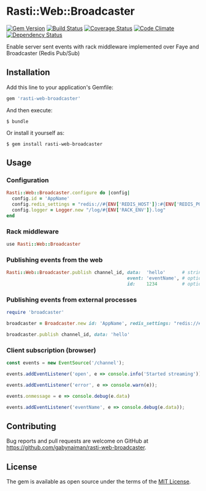 # Rasti::Web::Broadcaster

[![Gem Version](https://badge.fury.io/rb/rasti-web-broadcaster.svg)](https://rubygems.org/gems/rasti-web-broadcaster)
[![Build Status](https://travis-ci.org/gabynaiman/rasti-web-broadcaster.svg?branch=master)](https://travis-ci.org/gabynaiman/rasti-web-broadcaster)
[![Coverage Status](https://coveralls.io/repos/gabynaiman/rasti-web-broadcaster/badge.svg?branch=master)](https://coveralls.io/r/gabynaiman/rasti-web-broadcaster?branch=master)
[![Code Climate](https://codeclimate.com/github/gabynaiman/rasti-web-broadcaster.svg)](https://codeclimate.com/github/gabynaiman/rasti-web-broadcaster)
[![Dependency Status](https://gemnasium.com/gabynaiman/rasti-web-broadcaster.svg)](https://gemnasium.com/gabynaiman/rasti-web-broadcaster)

Enable server sent events with rack middleware implemented over Faye and Broadcaster (Redis Pub/Sub)

## Installation

Add this line to your application's Gemfile:

```ruby
gem 'rasti-web-broadcaster'
```

And then execute:

    $ bundle

Or install it yourself as:

    $ gem install rasti-web-broadcaster

## Usage

### Configuration
```ruby
Rasti::Web::Broadcaster.configure do |config|
  config.id = 'AppName'
  config.redis_settings = "redis://#{ENV['REDIS_HOST']}:#{ENV['REDIS_PORT']}"
  config.logger = Logger.new "/log/#{ENV['RACK_ENV']}.log"
end
```

### Rack middleware
```ruby
use Rasti::Web::Broadcaster
```

### Publishing events from the web
```ruby
Rasti::Web::Broadcaster.publish channel_id, data:  'hello'      # string or json
                                            event: 'eventName', # optional
                                            id:    1234         # optional
```

### Publishing events from external processes
```ruby
require 'broadcaster'

broadcaster = Broadcaster.new id: 'AppName', redis_settings: "redis://#{ENV['REDIS_HOST']}:#{ENV['REDIS_PORT']}"

broadcaster.publish channel_id, data: 'hello'
```

### Client subscription (browser)
```javascript
const events = new EventSource('/channel');

events.addEventListener('open', e => console.info('Started streaming')); 

events.addEventListener('error', e => console.warn(e)); 

events.onmessage = e => console.debug(e.data)

events.addEventListener('eventName', e => console.debug(e.data));
```

## Contributing

Bug reports and pull requests are welcome on GitHub at https://github.com/gabynaiman/rasti-web-broadcaster.

## License

The gem is available as open source under the terms of the [MIT License](http://opensource.org/licenses/MIT).

